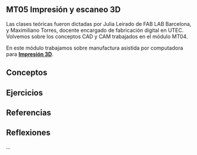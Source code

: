 ## MT05 Impresión y escaneo 3D
Las clases teóricas fueron dictadas por Julia Leirado de FAB LAB Barcelona, y Maximiliano Torres, docente encargado de fabricación digital en UTEC.
Volvemos sobre los conceptos CAD y CAM trabajados en el módulo MT04.

En este módulo  trabajamos sobre manufactura asistida por computadora para **[Impresión 3D](https://es.wikipedia.org/wiki/Impresi%C3%B3n_3D)**.


## Conceptos



## Ejercicios


## Referencias


## Reflexiones

*...* 
